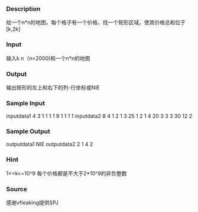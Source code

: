 
### Description
给一个n*n的地图，每个格子有一个价格，找一个矩形区域，使其价格总和位于[k,2k]
### Input
输入k n（n<2000)和一个n*n的地图
### Output
输出矩形的左上和右下的列-行坐标或NIE
### Sample Input
inputdata1
4 3
1 1 1
1 9 1
1 1 1
inputdata2
8 4
1 2 1 3
25 1 2 1
4 20 3 3
3 30 12 2

### Sample Output
outputdata1
NIE
outputdata2
2 1 4 2
### Hint
1<=k<=10^9  每个价格都是不大于2*10^9的非负整数
### Source
感谢vfleaking提供SPJ
